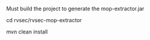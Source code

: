 Must build the project to generate the mop-extractor.jar

cd rvsec/rvsec-mop-extractor

mvn clean install